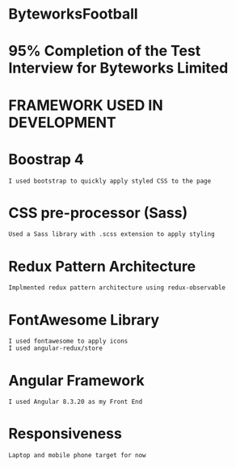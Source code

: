 # ByteworksFootball

# 95% Completion of the Test Interview for Byteworks Limited

# FRAMEWORK USED IN DEVELOPMENT

# Boostrap 4
    I used bootstrap to quickly apply styled CSS to the page
# CSS pre-processor (Sass)
    Used a Sass library with .scss extension to apply styling

# Redux Pattern Architecture
    Implmented redux pattern architecture using redux-observable
 

# FontAwesome Library
    I used fontawesome to apply icons
    I used angular-redux/store 


# Angular Framework
    I used Angular 8.3.20 as my Front End 
    
# Responsiveness
    Laptop and mobile phone target for now



